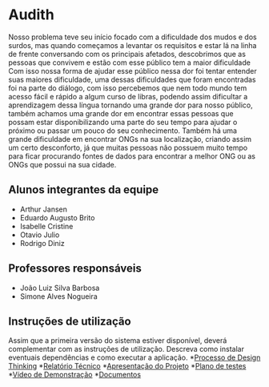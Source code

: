 # Audith

Nosso problema teve seu início focado com a dificuldade dos mudos e dos surdos, mas quando começamos a levantar os requisitos e estar lá na linha de frente conversando com os principais afetados, descobrimos que as pessoas que convivem e estão com esse público tem a maior dificuldade 
	Com isso nossa forma de ajudar esse público nessa dor foi tentar entender suas maiores dificuldade, uma dessas dificuldades que foram encontradas foi na parte do diálogo, com isso percebemos que nem todo mundo tem acesso fácil e rápido a algum curso de libras, podendo assim dificultar a aprendizagem dessa língua tornando uma grande dor para nosso público, também achamos uma grande dor em encontrar essas pessoas que possam estar disponibilizando uma parte do seu tempo para ajudar o próximo ou passar um pouco do seu conhecimento.
Também há uma grande dificuldade em encontrar ONGs na sua localização, criando assim um certo desconforto, já que muitas pessoas não possuem muito tempo para ficar procurando fontes de dados para encontrar a melhor ONG ou as ONGs que possui na sua cidade.   

## Alunos integrantes da equipe

* Arthur Jansen
* Eduardo Augusto Brito
* Isabelle Cristine 
* Otavio Julio
* Rodrigo Diniz


## Professores responsáveis

* João Luiz Silva Barbosa
* Simone Alves Nogueira

## Instruções de utilização

Assim que a primeira versão do sistema estiver disponível, deverá complementar com as instruções de utilização. Descreva como instalar eventuais dependências e como executar a aplicação.
*[Processo de Design Thinking](https://github.com/ICEI-PUC-Minas-PPLES-TI/plf-es-2022-1-ti1-7946100-audith/blob/master/docs/miro/PPLES-N%20-%20T1-G6%20-%20Dificuldade%20surdos%20com%20ouvintes%20falantes%20(1)%20(2).pdf)
*[Relatório Técnico](https://github.com/ICEI-PUC-Minas-PPLES-TI/plf-es-2022-1-ti1-7946100-audith/tree/master/docs/relatorio)
*[Apresentação do Projeto](https://github.com/ICEI-PUC-Minas-PPLES-TI/plf-es-2022-1-ti1-7946100-audith/blob/master/docs/apresentacao/Apresenta%C3%A7%C3%A3o%20PP.pdf)
*[Plano de testes](https://github.com/ICEI-PUC-Minas-PPLES-TI/plf-es-2022-1-ti1-7946100-audith/tree/master/docs/plano_testes)
*[Vídeo de Demonstração](https://github.com/ICEI-PUC-Minas-PPLES-TI/plf-es-2022-1-ti1-7946100-audith/tree/master/docs/video)
*[Documentos](https://github.com/ICEI-PUC-Minas-PPLES-TI/plf-es-2022-1-ti1-7946100-audith/tree/master/docs/documentos)
